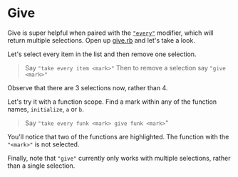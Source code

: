# Give

Give is super helpful when paired with the [`"every"`](../../modifiers/every/) modifier, which will return multiple selections. Open up [give.rb](./give.rb) and let's take a look.

Let's select every item in the list and then remove one selection.

> Say `"take every item <mark>"`
> Then to remove a selection say `"give <mark>"`

Observe that there are 3 selections now, rather than 4.

Let's try it with a function scope. Find a mark within any of the function names, `initialize`, `a` or `b`.

> Say `"take every funk <mark> give funk <mark>`"

You'll notice that two of the functions are highlighted. The function with the `"<mark>"` is not selected.

Finally, note that `"give"` currently only works with multiple selections, rather than a single selection.
